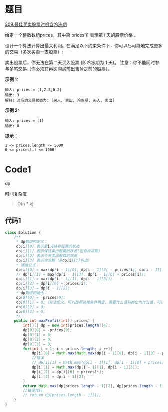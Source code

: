 # 题目
[309.最佳买卖股票时机含冷冻期](https://leetcode.cn/problems/best-time-to-buy-and-sell-stock-with-cooldown/)

给定一个整数数组prices，其中第  prices[i] 表示第 i 天的股票价格 。​

设计一个算法计算出最大利润。在满足以下约束条件下，你可以尽可能地完成更多的交易（多次买卖一支股票）:

卖出股票后，你无法在第二天买入股票 (即冷冻期为 1 天)。
注意：你不能同时参与多笔交易（你必须在再次购买前出售掉之前的股票）。



**示例 1:**

``` 
输入: prices = [1,2,3,0,2]
输出: 3
解释: 对应的交易状态为: [买入, 卖出, 冷冻期, 买入, 卖出]
```
**示例 2:**

``` 
输入: prices = [1]
输出: 0
```

**提示：**

``` 
1 <= prices.length <= 5000
0 <= prices[i] <= 1000
```

# Code1
dp

时间复杂度
> O(n * k)

## 代码1
```java
class Solution {
    /**
     * dp数组的定义：
     dp[i][0] 表示第i天持有股票的状态
     dp[i][1] 表示保持卖出股票的状态(包含冷冻期)
     dp[i][2] 表示今天卖出股票的状态
     dp[i][3] 表示冷冻期（从dp[i][1]拆出）
     * 递推公式：
     dp[i][0] = max(dp[i - 1][0], dp[i - 1][3] - prices[i], dp[i - 1][1] - prices[i]);
     // dp[i][1] = max(dp[i - 1][1], dp[i - 1][0] + prices[i]);
     dp[i][1] = max(dp[i - 1][1], dp[i - 1][3]);
     dp[i][2] = dp[i][0] + prices[i];
     dp[i][3] = dp[i - 1][2];
     * dp数组初始化：
     dp[0][0] = -prices[0];
     dp[0][1] = 0;（非法定义，可以按照递推条件确定，需要什么值初始化为什么值，可以确定为0）
     dp[0][2] = 0;
     dp[0][3] = 0;
     */
    public int maxProfit(int[] prices) {
        int[][] dp = new int[prices.length][4];
        dp[0][0] = -prices[0];
        dp[0][1] = 0;
        dp[0][2] = 0;
        dp[0][3] = 0;
        for(int i = 1; i < prices.length; i ++){
            dp[i][0] = Math.max(Math.max(dp[i - 1][0], dp[i - 1][3] - prices[i]), dp[i - 1][1] - prices[i]);
            //错误
            // dp[i][1] = Math.max(dp[i - 1][1], dp[i - 1][0] + prices[i]);
            dp[i][1] = Math.max(dp[i - 1][1], dp[i - 1][3]);
            dp[i][2] = dp[i][0] + prices[i];
            dp[i][3] = dp[i - 1][2];
        }
        return Math.max(dp[prices.length - 1][2], dp[prices.length - 1][3]);
        //错误代码
        // return dp[prices.length - 1][1];
    }
}
```